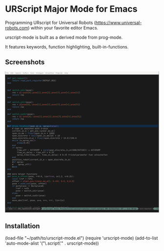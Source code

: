 # URScript Major Mode for Emacs

Programming URscript for Universal Robots (https://www.universal-robots.com) within your favorite editor Emacs.

urscript-mode is built as a derived mode from prog-mode.

It features keywords, function highlighting, built-in-functions.


## Screenshots
![Some file in URscript with highlighting](screenshot.png)

## Installation

(load-file "~/path/to/urscript-mode.el")
(require 'urscript-mode)
(add-to-list 'auto-mode-alist '("\\.script\\'" . urscript-mode))
